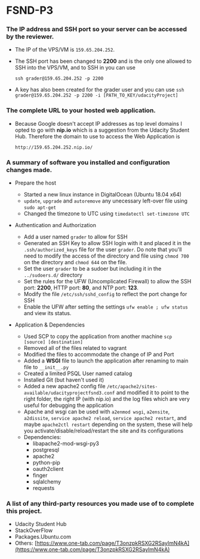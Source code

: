# FSND-P3


### The IP address and SSH port so your server can be accessed by the reviewer.

* The IP of the VPS/VM is `159.65.204.252`. 

* The SSH port has been changed to **2200** and is the only one allowed to SSH into the VPS/VM, and to SSH in you can use 
    
    ```
    ssh grader@159.65.204.252 -p 2200
    ```

* A key has also been created for the grader user and you can use `ssh grader@159.65.204.252 -p 2200 -i [PATH_TO_KEY/udacityProject]`


### The complete URL to your hosted web application.

* Because Google doesn't accept IP addresses as top level domains I opted to go with **nip.io** which is a suggestion from the Udacity Student Hub. Therefore the domain to use to access the Web Application is 
    
    ```
    http://159.65.204.252.nip.io/
    ```


### A summary of software you installed and configuration changes made.

* Prepare the host
    * Started a new linux instance in DigitalOcean (Ubuntu 18.04 x64)
    * `update`, `upgrade` and `autoremove` any unecessary left-over file using `sudo apt-get`
    * Changed the timezone to UTC using `timedatectl set-timezone UTC`

* Authentication and Authorization
    * Add a user named `grader` to allow for SSH
    * Generated an SSH Key to allow SSH login with it and placed it in the `.ssh/authorized_keys` file for the user `grader`. Do note that you'll need to modify the access of the directory and file using `chmod 700` on the directory and `chmod 644` on the file.
    * Set the user `grader` to be a sudoer but including it in the `../sudoers.d/` directory
    * Set the rules for the UFW (Uncomplicated Firewall) to allow the SSH port: **2200**, HTTP port: **80**, and NTP port: **123**. 
    * Modify the file `/etc/ssh/sshd_config` to reflect the port change for SSH
    * Enable the UFW after setting the settings `ufw enable ; ufw status` and view its status.

* Application & Dependencies
    * Used SCP to copy the application from another machine `scp [source] [destination]`
    * Removed all of the files related to vagrant
    * Modified the files to accommodate the change of IP and Port
    * Added a **WSGI** file to launch the application after renaming to main file to `__init__.py`
    * Created a limited PSQL User named catalog
    * Installed Git (but haven't used it)
    * Added a new apache2 config file `/etc/apache2/sites-available/udacityprojectfsnd3.conf` and modified it to point to the right folder, the right IP (with nip.io) and the log files which are very useful for debugging the application
    * Apache and wsgi can be used with `a2enmod wsgi`, `a2ensite`, `a2dissite`, `service apache2 reload`, `service apache2 restart`, and maybe `apache2ctl restart` depending on the system, these will help you activate/disable/reload/restart the site and its configurations
    * Dependencies:
        * libapache2-mod-wsgi-py3
        * postgresql
        * apache2
        * python-pip
        * oauth2client
        * finger
        * sqlalchemy
        * requests


###  A list of any third-party resources you made use of to complete this project.
* Udacity Student Hub
* StackOverFlow
* Packages.Ubuntu.com
* Others: [https://www.one-tab.com/page/T3onzpkRSXG2RSayImN4kA](https://www.one-tab.com/page/T3onzpkRSXG2RSayImN4kA)
